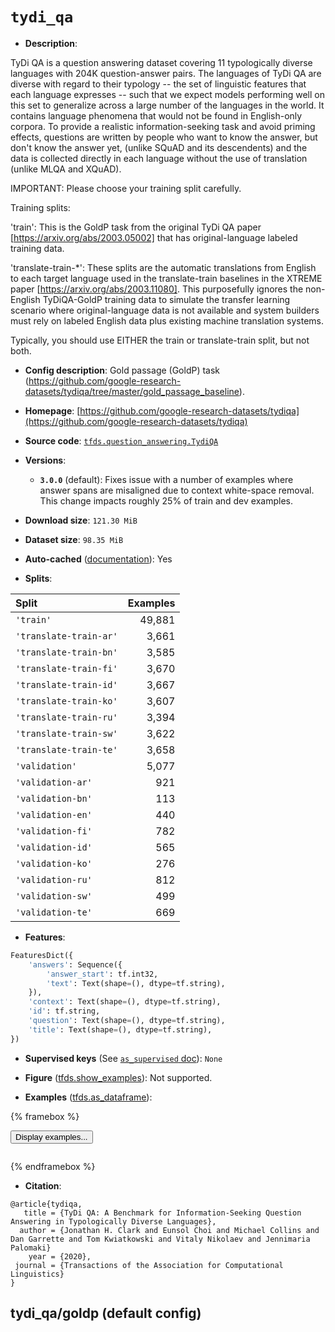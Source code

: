 <div itemscope itemtype="http://schema.org/Dataset">
  <div itemscope itemprop="includedInDataCatalog" itemtype="http://schema.org/DataCatalog">
    <meta itemprop="name" content="TensorFlow Datasets" />
  </div>
  <meta itemprop="name" content="tydi_qa" />
  <meta itemprop="description" content="TyDi QA is a question answering dataset covering 11 typologically diverse languages with 204K question-answer pairs. The languages of TyDi QA are diverse with regard to their typology -- the set of linguistic features that each language expresses -- such that we expect models performing well on this set to generalize across a large number of the languages in the world. It contains language phenomena that would not be found in English-only corpora. To provide a realistic information-seeking task and avoid priming effects, questions are written by people who want to know the answer, but don&#x27;t know the answer yet, (unlike SQuAD and its descendents) and the data is collected directly in each language without the use of translation (unlike MLQA and XQuAD).&#10;&#10;IMPORTANT:  Please choose your training split carefully.&#10;&#10;Training splits:&#10;&#10;&#x27;train&#x27;: This is the GoldP task from the original TyDi QA paper [https://arxiv.org/abs/2003.05002] that has original-language labeled training data.&#10;&#10;&#x27;translate-train-*&#x27;: These splits are the automatic translations from English to each target language used in the translate-train baselines in the XTREME paper [https://arxiv.org/abs/2003.11080]. This purposefully ignores the non-English TyDiQA-GoldP training data to simulate the transfer learning scenario where original-language data is not available and system builders must rely on labeled English data plus existing machine translation systems.&#10;&#10;Typically, you should use EITHER the train or translate-train split, but not both.&#10;&#10;To use this dataset:&#10;&#10;```python&#10;import tensorflow_datasets as tfds&#10;&#10;ds = tfds.load(&#x27;tydi_qa&#x27;, split=&#x27;train&#x27;)&#10;for ex in ds.take(4):&#10;  print(ex)&#10;```&#10;&#10;See [the guide](https://www.tensorflow.org/datasets/overview) for more&#10;informations on [tensorflow_datasets](https://www.tensorflow.org/datasets).&#10;&#10;" />
  <meta itemprop="url" content="https://www.tensorflow.org/datasets/catalog/tydi_qa" />
  <meta itemprop="sameAs" content="https://github.com/google-research-datasets/tydiqa" />
  <meta itemprop="citation" content="@article{tydiqa,&#10;   title = {TyDi QA: A Benchmark for Information-Seeking Question Answering in Typologically Diverse Languages},&#10;  author = {Jonathan H. Clark and Eunsol Choi and Michael Collins and Dan Garrette and Tom Kwiatkowski and Vitaly Nikolaev and Jennimaria Palomaki}&#10;    year = {2020},&#10; journal = {Transactions of the Association for Computational Linguistics}&#10;}" />
</div>

# `tydi_qa`

*   **Description**:

TyDi QA is a question answering dataset covering 11 typologically diverse
languages with 204K question-answer pairs. The languages of TyDi QA are diverse
with regard to their typology -- the set of linguistic features that each
language expresses -- such that we expect models performing well on this set to
generalize across a large number of the languages in the world. It contains
language phenomena that would not be found in English-only corpora. To provide a
realistic information-seeking task and avoid priming effects, questions are
written by people who want to know the answer, but don't know the answer yet,
(unlike SQuAD and its descendents) and the data is collected directly in each
language without the use of translation (unlike MLQA and XQuAD).

IMPORTANT: Please choose your training split carefully.

Training splits:

'train': This is the GoldP task from the original TyDi QA paper
[https://arxiv.org/abs/2003.05002] that has original-language labeled training
data.

'translate-train-*': These splits are the automatic translations from English to
each target language used in the translate-train baselines in the XTREME paper
[https://arxiv.org/abs/2003.11080]. This purposefully ignores the non-English
TyDiQA-GoldP training data to simulate the transfer learning scenario where
original-language data is not available and system builders must rely on labeled
English data plus existing machine translation systems.

Typically, you should use EITHER the train or translate-train split, but not
both.

*   **Config description**: Gold passage (GoldP) task
    (https://github.com/google-research-datasets/tydiqa/tree/master/gold_passage_baseline).

*   **Homepage**:
    [https://github.com/google-research-datasets/tydiqa](https://github.com/google-research-datasets/tydiqa)

*   **Source code**:
    [`tfds.question_answering.TydiQA`](https://github.com/tensorflow/datasets/tree/master/tensorflow_datasets/question_answering/tydi_qa.py)

*   **Versions**:

    *   **`3.0.0`** (default): Fixes issue with a number of examples where
        answer spans are misaligned due to context white-space removal. This
        change impacts roughly 25% of train and dev examples.

*   **Download size**: `121.30 MiB`

*   **Dataset size**: `98.35 MiB`

*   **Auto-cached**
    ([documentation](https://www.tensorflow.org/datasets/performances#auto-caching)):
    Yes

*   **Splits**:

Split                  | Examples
:--------------------- | -------:
`'train'`              | 49,881
`'translate-train-ar'` | 3,661
`'translate-train-bn'` | 3,585
`'translate-train-fi'` | 3,670
`'translate-train-id'` | 3,667
`'translate-train-ko'` | 3,607
`'translate-train-ru'` | 3,394
`'translate-train-sw'` | 3,622
`'translate-train-te'` | 3,658
`'validation'`         | 5,077
`'validation-ar'`      | 921
`'validation-bn'`      | 113
`'validation-en'`      | 440
`'validation-fi'`      | 782
`'validation-id'`      | 565
`'validation-ko'`      | 276
`'validation-ru'`      | 812
`'validation-sw'`      | 499
`'validation-te'`      | 669

*   **Features**:

```python
FeaturesDict({
    'answers': Sequence({
        'answer_start': tf.int32,
        'text': Text(shape=(), dtype=tf.string),
    }),
    'context': Text(shape=(), dtype=tf.string),
    'id': tf.string,
    'question': Text(shape=(), dtype=tf.string),
    'title': Text(shape=(), dtype=tf.string),
})
```

*   **Supervised keys** (See
    [`as_supervised` doc](https://www.tensorflow.org/datasets/api_docs/python/tfds/load#args)):
    `None`

*   **Figure**
    ([tfds.show_examples](https://www.tensorflow.org/datasets/api_docs/python/tfds/visualization/show_examples)):
    Not supported.

*   **Examples**
    ([tfds.as_dataframe](https://www.tensorflow.org/datasets/api_docs/python/tfds/as_dataframe)):

<!-- mdformat off(HTML should not be auto-formatted) -->

{% framebox %}

<button id="displaydataframe">Display examples...</button>
<div id="dataframecontent" style="overflow-x:scroll"></div>
<script src="https://www.gstatic.com/external_hosted/jquery2.min.js"></script>
<script>
var url = "https://storage.googleapis.com/tfds-data/visualization/dataframe/tydi_qa-goldp-3.0.0.html";
$(document).ready(() => {
  $("#displaydataframe").click((event) => {
    // Disable the button after clicking (dataframe loaded only once).
    $("#displaydataframe").prop("disabled", true);

    // Pre-fetch and display the content
    $.get(url, (data) => {
      $("#dataframecontent").html(data);
    }).fail(() => {
      $("#dataframecontent").html(
        'Error loading examples. If the error persist, please open '
        + 'a new issue.'
      );
    });
  });
});
</script>

{% endframebox %}

<!-- mdformat on -->

*   **Citation**:

```
@article{tydiqa,
   title = {TyDi QA: A Benchmark for Information-Seeking Question Answering in Typologically Diverse Languages},
  author = {Jonathan H. Clark and Eunsol Choi and Michael Collins and Dan Garrette and Tom Kwiatkowski and Vitaly Nikolaev and Jennimaria Palomaki}
    year = {2020},
 journal = {Transactions of the Association for Computational Linguistics}
}
```

## tydi_qa/goldp (default config)
